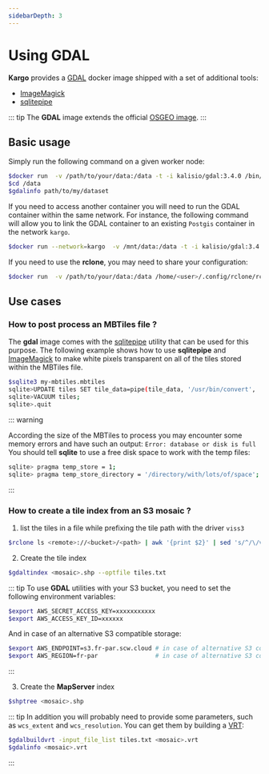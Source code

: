 ```yaml
---
sidebarDepth: 3
---
```


# Using GDAL

**Kargo** provides a [GDAL](https://www.gdal.org/index.html) docker image shipped with a set of additional tools:
* [ImageMagick](https://www.imagemagick.org/)
* [sqlitepipe](https://github.com/icetan/sqlitepipe)

::: tip
The **GDAL** image extends the official [OSGEO image](https://hub.docker.com/r/osgeo/gdal).
:::

## Basic usage

Simply run the following command on a given worker node:

```bash
$docker run  -v /path/to/your/data:/data -t -i kalisio/gdal:3.4.0 /bin/bash
$cd /data
$gdalinfo path/to/my/dataset
```

If you need to access another container you will need to run the GDAL container within the same network. For instance, the following command will allow you to link the GDAL container to an existing `Postgis` container in the network `kargo`.

```bash
$docker run --network=kargo  -v /mnt/data:/data -t -i kalisio/gdal:3.4.0 /bin/bash
```

If you need to use the **rclone**, you may need to share your configuration:

```bash
$docker run  -v /path/to/your/data:/data /home/<user>/.config/rclone/rclone.conf:/root/.config/rclone/rclone.conf -t -i kalisio/gdal:3.4.0 /bin/bash
```

## Use cases

### How to post process an MBTiles file ?

The **gdal** image comes with the [sqlitepipe](https://github.com/icetan/sqlitepipe) utility that can be used for this purpose. The following example shows how to use **sqlitepipe** and [ImageMagick](https://www.imagemagick.org/) to make white pixels transparent on all of the tiles stored within the MBTiles file.

```bash
$sqlite3 my-mbtiles.mbtiles
sqlite>UPDATE tiles SET tile_data=pipe(tile_data, '/usr/bin/convert', '-transparent', 'white', 'png:-', 'png:-');
sqlite>VACUUM tiles;
sqlite>.quit
```

::: warning

According the size of the MBTiles to process you may encounter some memory errors and have such an output: `Error: database or disk is full` 
You should tell **sqlite** to use a free disk space to work with the temp files:

```bash
sqlite> pragma temp_store = 1;
sqlite> pragma temp_store_directory = '/directory/with/lots/of/space';
```
:::

### How to create a tile index from an S3 mosaic ?

1. list the tiles in a file while prefixing the tile path with the driver `viss3`

```bash
$rclone ls <remote>://<bucket>/<path> | awk '{print $2}' | sed 's/^/\/vsis3\/kalisio-map-data\/<bucket>\/<path>\//' > tiles.txt
```

2. Create the tile index

```bash
$gdaltindex <mosaic>.shp --optfile tiles.txt
```

::: tip
To use **GDAL** utilities with your S3 bucket, you need to set the following environment variables:

```bash
$export AWS_SECRET_ACCESS_KEY=xxxxxxxxxxx
$export AWS_ACCESS_KEY_ID=xxxxxx
```

And in case of an alternative S3 compatible storage:

```bash
$export AWS_ENDPOINT=s3.fr-par.scw.cloud # in case of alternative S3 compatible storage
$export AWS_REGION=fr-par                # in case of alternative S3 compatible storage
```
:::

3. Create the **MapServer** index

```bash
$shptree <mosaic>.shp
```

::: tip
In addition you will probably need to provide some parameters, such as `wcs_extent` and `wcs_resolution`. You can get them by building a [VRT](https://gdal.org/drivers/raster/vrt.html):

```bash
$gdalbuildvrt -input_file_list tiles.txt <mosaic>.vrt
$gdalinfo <mosaic>.vrt
```
:::
